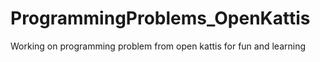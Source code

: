 # ProgrammingProblems_OpenKattis
Working on programming problem from open kattis for fun and learning
